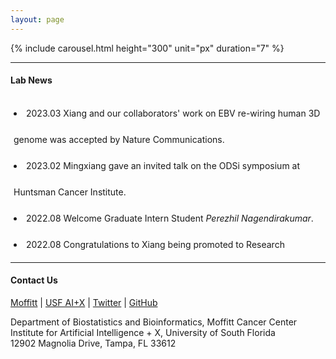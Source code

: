 ```yaml
---
layout: page
---
```


{% include carousel.html height="300" unit="px" duration="7" %}

---

#### Lab News

<div
style="height:240px;line-height:3em;overflow:scroll;padding:5px;"> 

<li>2023.03 Xiang and our collaborators' work on EBV re-wiring human
3D genome was accepted by Nature Communications.</li>
<li>2023.02 Mingxiang gave an invited talk on the ODSi symposium at
Huntsman Cancer Institute. 
<li>2022.08 Welcome Graduate Intern Student <em>Perezhil
Nagendirakumar</em>.</li>
<li>2022.08 Congratulations to Xiang being promoted to Research
Scientist</em>.</li>
<li>2022.03 Xiang's work on <a
href="https://doi.org/10.1093/nar/gkac141">super enhancer dynamics</a>
	   is published in <em>Nucleic Acids Research</em>.</li>
<li>2021.12 Welcome Data Analyst <em>Yi-Han Tang</em>.</li>
<li>2021.10 Our paper on <a
href="https://doi.org/10.1093/nargab/lqab098">ChIP-seq site-specific
variability</a> is published in <em>NAR Genomics and
Bioinformatics</em>.</li>
<li>2020.12 Welcome Postdoc Fellow <em>Xiang Liu</em>.</li>
<li>2020.12 Great collaborative work on <a
href="https://doi.org/10.1038/s41467-020-20136-w">enhancer connectome
in PEL cancers</a> is published in <em>Nature Communications</em>.</li>
<li>2020.04 Great collaborative work on <a
href="https://doi.org/10.1016/j.molcel.2020.03.025">MYC's roles in EBV
lytic switch</a> is published in <em>Molecular Cell</em>.</li>
<li>2019.06 Collaborative work on  <a
href="https://doi.org/10.1128/JVI.00226-19">gene expression profiles
under EBV infection</a> is published in <em>Journal of Virology</em>.</li>

</div>

---

#### Contact Us

<!-- {% include JB/setup %} -->
[Moffitt](https://moffitt.org/research-science/researchers/mingxiang-teng) |
[USF AI+X](https://aix.eng.usf.edu/members.html) |
[Twitter](https://twitter.com/mingxiangteng) |
[GitHub](https://github.com/tenglab)<br>

Department of Biostatistics and Bioinformatics, Moffitt Cancer Center <br>
Institute for Artificial Intelligence + X, University of South Florida <br>
12902 Magnolia Drive, Tampa, FL 33612 <br>

